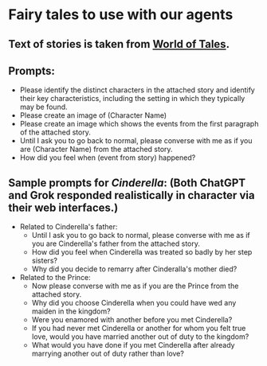 # Fairy tales to use with our agents

## Text of stories is taken from [World of Tales](https://www.worldoftales.com/fairy_tales.html).

## Prompts:
- Please identify the distinct characters in the attached story and identify their key characteristics, including the setting in which they typically may be found.
- Please create an image of (Character Name)
- Please create an image which shows the events from the first paragraph of the attached story.
- Until I ask you to go back to normal, please converse with me as if you are (Character Name) from the attached story.
- How did you feel when (event from story) happened?

## Sample prompts for *Cinderella*: (Both ChatGPT and Grok responded realistically in character via their web interfaces.)
- Related to Cinderella's father:
    - Until I ask you to go back to normal, please converse with me as if you are Cinderella's father from the attached story.
    - How did you feel when Cinderella was treated so badly by her step sisters?
    - Why did you decide to remarry after Cinderalla's mother died?
- Related to the Prince:
    - Now please converse with me as if you are the Prince from the attached story.
    - Why did you choose Cinderella when you could have wed any maiden in the kingdom?
    - Were you enamored with another before you met Cinderella?
    - If you had never met Cinderella or another for whom you felt true love, would you have married another out of duty to the kingdom?
    - What would you have done if you met Cinderella after already marrying another out of duty rather than love?
